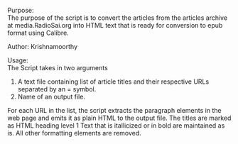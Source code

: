 Purpose:     
The purpose of the script is to convert the articles from the
articles archive at media.RadioSai.org into HTML text that is
ready for conversion to epub format using Calibre.

Author:
Krishnamoorthy

Usage:       
The Script takes in two arguments
  1. A text file containing list of article titles and their 
     respective URLs separated by an = symbol. 
  2. Name of an output file. 

For each URL in the list, the script extracts the paragraph elements 
in the web page and emits it as plain HTML to the output file. 
The titles are marked as HTML heading level 1
Text that is itallicized or in bold are maintained as is. All
other formatting elements are removed.


